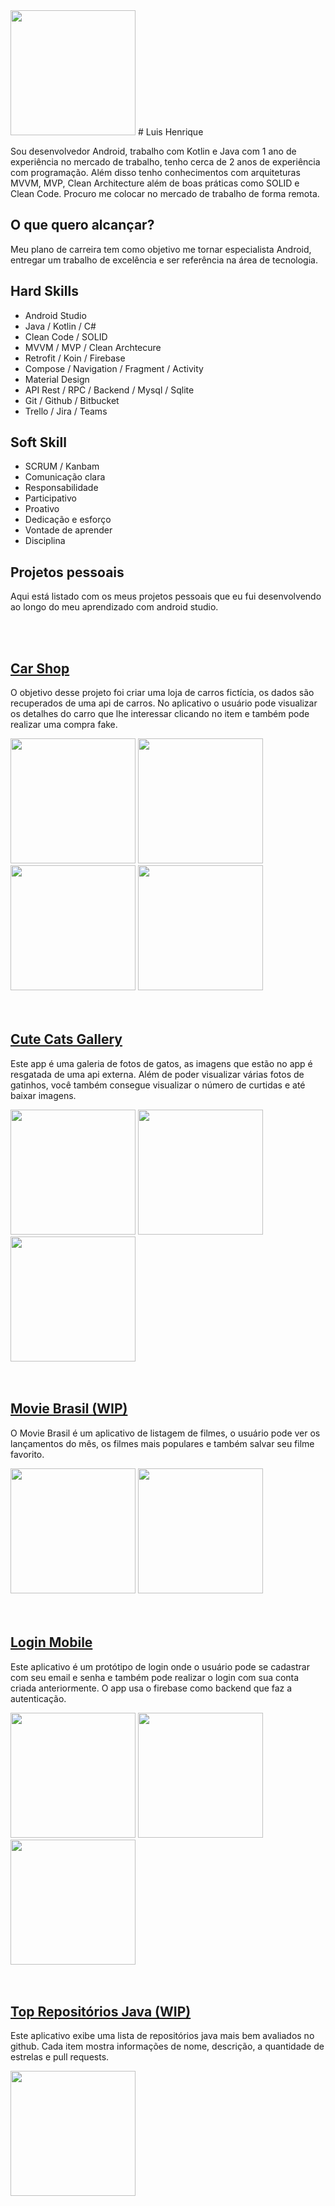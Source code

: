   <img src="./images/capa/capa.png" width="200"/>
 # Luis Henrique

 Sou desenvolvedor Android, trabalho com Kotlin e
 Java com 1 ano de experiência no mercado de trabalho, tenho
 cerca de 2 anos de experiência com
 programação. Além disso tenho conhecimentos com arquiteturas MVVM,
 MVP, Clean Architecture além de boas
 práticas como SOLID e Clean Code.
 Procuro me colocar no mercado de
 trabalho de forma remota.

 ## O que quero alcançar? 
 Meu plano de carreira tem como objetivo me tornar especialista Android,  entregar um trabalho de excelência e ser referência na área de tecnologia.

 ## Hard Skills

 - Android Studio
 - Java / Kotlin / C#
 - Clean Code / SOLID
 - MVVM / MVP / Clean Archtecure
 - Retrofit / Koin / Firebase
 - Compose / Navigation / Fragment / Activity
 - Material Design
 - API Rest / RPC / Backend / Mysql / Sqlite
 - Git / Github / Bitbucket
 - Trello / Jira / Teams

 ## Soft Skill
 - SCRUM / Kanbam
 - Comunicação clara
 - Responsabilidade
 - Participativo
 - Proativo
 - Dedicação e esforço
 - Vontade de aprender
 - Disciplina

 ## Projetos pessoais
 Aqui está listado com os meus projetos pessoais que eu fui desenvolvendo ao longo do meu aprendizado com android studio.

 <br>
 <br>

 ## [Car Shop](https://github.com/Louiixx-h/Car-Shop)
 O objetivo desse projeto foi criar uma loja de carros fictícia, os dados são recuperados de uma api de carros.
 No aplicativo o usuário pode visualizar os detalhes do carro que lhe interessar clicando no item e também pode
 realizar uma compra fake.
<div>
 <img src="./images/carshop/home.png" width="200"/>
 <img src="./images/carshop/detail.png" width="200"/>
 <img src="./images/carshop/page.png" width="200"/>
 <img src="./images/carshop/sort.png" width="200"/>
</div>

 <br>
 <br>

 ## [Cute Cats Gallery](https://github.com/Louiixx-h/Cute-Cats-Gallery)
 Este app é uma galeria de fotos de gatos, as imagens que estão no app é resgatada de uma api externa.
 Além de poder visualizar várias fotos de gatinhos, você também consegue visualizar o número de curtidas 
 e até baixar imagens.
 <div>
 <img src="./images/cats/home.png" width="200"/>
 <img src="./images/cats/loading.png" width="200"/>
 <img src="./images/cats/error.png" width="200"/>
</div>
 <br>
 <br>

 ## [Movie Brasil (WIP)](https://github.com/Louiixx-h/Movie-Brasil)
 O Movie Brasil é um aplicativo de listagem de filmes, o usuário pode ver os lançamentos do mês,
 os filmes mais populares e também salvar seu filme favorito.
<div>
 <img src="./images/moviebrasil/home.png" width="200"/>
 <img src="./images/moviebrasil/home1.png" width="200"/>
</div>
 <br>
 <br>

 ## [Login Mobile](https://github.com/Louiixx-h/login-mobile)
 Este aplicativo é um protótipo de login onde o usuário pode se cadastrar com seu email e senha
 e também pode realizar o login com sua conta criada anteriormente. O app usa o firebase como
 backend que faz a autenticação.
<div>
 <img src="./images/login/start.png" width="200"/>
 <img src="./images/login/login.png" width="200"/>
 <img src="./images/login/register.png" width="200"/>
</div>
 <br>
 <br>

 ## [Top Repositórios Java (WIP)](https://github.com/Louiixx-h/top-repositorios-java)
 Este aplicativo exibe uma lista de repositórios java mais bem avaliados no github. Cada item mostra
 informações de nome, descrição, a quantidade de estrelas e pull requests.
<div>
 <img src="./images/javatop/home.png" width="200"/>
</div>
